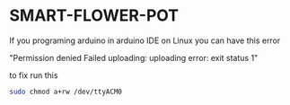 # SMART-FLOWER-POT



If you programing arduino in arduino IDE on Linux you can have this error

"Permission denied Failed uploading: uploading error: exit status 1"

to fix run this

```bash 
sudo chmod a+rw /dev/ttyACM0
```
